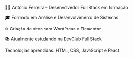 👨‍💻 Antônio Ferreira – Desenvolvedor Full Stack em formação

🎓 Formado em Análise e Desenvolvimento de Sistemas

🌐 Criação de sites com WordPress e Elementor

📚 Atualmente estudando na DevClub Full Stack

Tecnologias aprendidas: HTML, CSS, JavaScript e React
